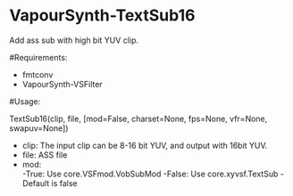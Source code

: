 # VapourSynth-TextSub16

Add ass sub with high bit YUV clip.

#Requirements:
* fmtconv
* VapourSynth-VSFilter

#Usage:

TextSub16(clip, file, [mod=False, charset=None, fps=None, vfr=None, swapuv=None])
* clip: The input clip can be 8-16 bit YUV, and output with 16bit YUV.
* file: ASS file
* mod:   
        -True: Use core.VSFmod.VobSubMod
        -False: Use core.xyvsf.TextSub
        -Default is false
